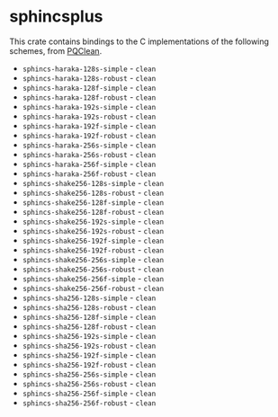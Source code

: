 # sphincsplus

This crate contains bindings to the C implementations of the following schemes, from [PQClean][pqc].

 * ``sphincs-haraka-128s-simple`` - ``clean``
 * ``sphincs-haraka-128s-robust`` - ``clean``
 * ``sphincs-haraka-128f-simple`` - ``clean``
 * ``sphincs-haraka-128f-robust`` - ``clean``
 * ``sphincs-haraka-192s-simple`` - ``clean``
 * ``sphincs-haraka-192s-robust`` - ``clean``
 * ``sphincs-haraka-192f-simple`` - ``clean``
 * ``sphincs-haraka-192f-robust`` - ``clean``
 * ``sphincs-haraka-256s-simple`` - ``clean``
 * ``sphincs-haraka-256s-robust`` - ``clean``
 * ``sphincs-haraka-256f-simple`` - ``clean``
 * ``sphincs-haraka-256f-robust`` - ``clean``
 * ``sphincs-shake256-128s-simple`` - ``clean``
 * ``sphincs-shake256-128s-robust`` - ``clean``
 * ``sphincs-shake256-128f-simple`` - ``clean``
 * ``sphincs-shake256-128f-robust`` - ``clean``
 * ``sphincs-shake256-192s-simple`` - ``clean``
 * ``sphincs-shake256-192s-robust`` - ``clean``
 * ``sphincs-shake256-192f-simple`` - ``clean``
 * ``sphincs-shake256-192f-robust`` - ``clean``
 * ``sphincs-shake256-256s-simple`` - ``clean``
 * ``sphincs-shake256-256s-robust`` - ``clean``
 * ``sphincs-shake256-256f-simple`` - ``clean``
 * ``sphincs-shake256-256f-robust`` - ``clean``
 * ``sphincs-sha256-128s-simple`` - ``clean``
 * ``sphincs-sha256-128s-robust`` - ``clean``
 * ``sphincs-sha256-128f-simple`` - ``clean``
 * ``sphincs-sha256-128f-robust`` - ``clean``
 * ``sphincs-sha256-192s-simple`` - ``clean``
 * ``sphincs-sha256-192s-robust`` - ``clean``
 * ``sphincs-sha256-192f-simple`` - ``clean``
 * ``sphincs-sha256-192f-robust`` - ``clean``
 * ``sphincs-sha256-256s-simple`` - ``clean``
 * ``sphincs-sha256-256s-robust`` - ``clean``
 * ``sphincs-sha256-256f-simple`` - ``clean``
 * ``sphincs-sha256-256f-robust`` - ``clean``


[pqc]: https://github.com/PQClean/PQClean/